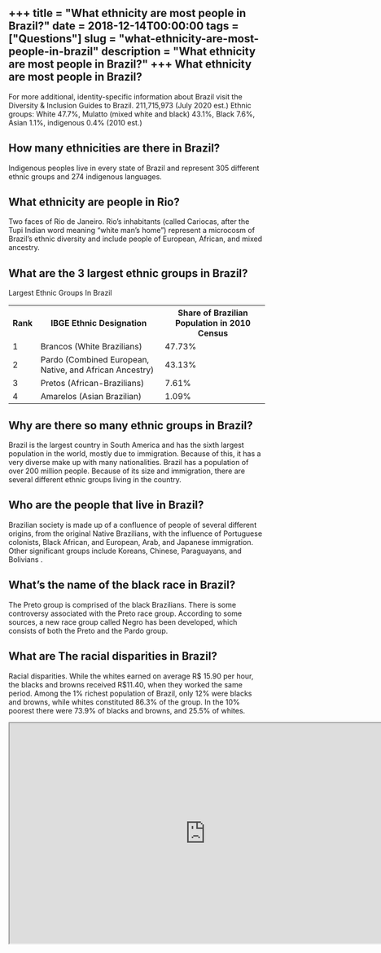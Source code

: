 +++
title = "What ethnicity are most people in Brazil?"
date = 2018-12-14T00:00:00
tags = ["Questions"]
slug = "what-ethnicity-are-most-people-in-brazil"
description = "What ethnicity are most people in Brazil?"
+++
What ethnicity are most people in Brazil?
-----------------------------------------

For more additional, identity-specific information about Brazil visit the Diversity &amp; Inclusion Guides to Brazil. 211,715,973 (July 2020 est.) Ethnic groups: White 47.7%, Mulatto (mixed white and black) 43.1%, Black 7.6%, Asian 1.1%, indigenous 0.4% (2010 est.)

How many ethnicities are there in Brazil?
-----------------------------------------

Indigenous peoples live in every state of Brazil and represent 305 different ethnic groups and 274 indigenous languages.

What ethnicity are people in Rio?
---------------------------------

Two faces of Rio de Janeiro. Rio’s inhabitants (called Cariocas, after the Tupi Indian word meaning “white man’s home”) represent a microcosm of Brazil’s ethnic diversity and include people of European, African, and mixed ancestry.

What are the 3 largest ethnic groups in Brazil?
-----------------------------------------------

Largest Ethnic Groups In Brazil

<table><tr><th>Rank</th><th>IBGE Ethnic Designation</th><th>Share of Brazilian Population in 2010 Census</th></tr><tr><td>1</td><td>Brancos (White Brazilians)</td><td>47.73%</td></tr><tr><td>2</td><td>Pardo (Combined European, Native, and African Ancestry)</td><td>43.13%</td></tr><tr><td>3</td><td>Pretos (African-Brazilians)</td><td>7.61%</td></tr><tr><td>4</td><td>Amarelos (Asian Brazilian)</td><td>1.09%</td></tr></table>

Why are there so many ethnic groups in Brazil?
----------------------------------------------

Brazil is the largest country in South America and has the sixth largest population in the world, mostly due to immigration. Because of this, it has a very diverse make up with many nationalities. Brazil has a population of over 200 million people. Because of its size and immigration, there are several different ethnic groups living in the country.

Who are the people that live in Brazil?
---------------------------------------

Brazilian society is made up of a confluence of people of several different origins, from the original Native Brazilians, with the influence of Portuguese colonists, Black African, and European, Arab, and Japanese immigration. Other significant groups include Koreans, Chinese, Paraguayans, and Bolivians .

What’s the name of the black race in Brazil?
--------------------------------------------

The Preto group is comprised of the black Brazilians. There is some controversy associated with the Preto race group. According to some sources, a new race group called Negro has been developed, which consists of both the Preto and the Pardo group.

What are The racial disparities in Brazil?
------------------------------------------

Racial disparities. While the whites earned on average R$ 15.90 per hour, the blacks and browns received R$11.40, when they worked the same period. Among the 1% richest population of Brazil, only 12% were blacks and browns, while whites constituted 86.3% of the group. In the 10% poorest there were 73.9% of blacks and browns, and 25.5% of whites.

<iframe allow="accelerometer; autoplay; clipboard-write; encrypted-media; gyroscope; picture-in-picture" allowfullscreen="" class="__youtube_prefs__  epyt-is-override  no-lazyload" data-no-lazy="1" data-origheight="433" data-origwidth="770" data-skipgform_ajax_framebjll="" height="433" id="_ytid_47116" loading="lazy" src="https://www.youtube.com/embed/haw3ROMgP7g?enablejsapi=1&autoplay=0&cc_load_policy=0&cc_lang_pref=&iv_load_policy=1&loop=0&modestbranding=0&rel=1&fs=1&playsinline=0&autohide=2&theme=dark&color=red&controls=1&" title="YouTube player" width="770"></iframe>